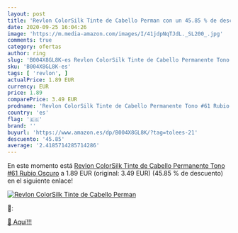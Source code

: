 ```yaml
---
layout: post
title: 'Revlon ColorSilk Tinte de Cabello Perman con un 45.85 % de descuento'
date: 2020-09-25 16:04:26
image: 'https://m.media-amazon.com/images/I/41jdpNqTJdL._SL200_.jpg'
comments: true
category: ofertas
author: ring
slug: 'B004X8GL8K-es Revlon ColorSilk Tinte de Cabello Permanente Tono #61...'
sku: 'B004X8GL8K-es'
tags: [ 'revlon', ]
actualPrice: 1.89 EUR
currency: EUR
price: 1.89
comparePrice: 3.49 EUR
prodname: 'Revlon ColorSilk Tinte de Cabello Permanente Tono #61 Rubio Oscuro'
country: 'es'
flag: '🇪🇸'
brand: ''
buyurl: 'https://www.amazon.es/dp/B004X8GL8K/?tag=tolees-21'
descuento: '45.85'
average: '2.4185714285714286'
---
```


En este momento está [Revlon ColorSilk Tinte de Cabello Permanente Tono #61 Rubio Oscuro](https://www.amazon.es/dp/B004X8GL8K/?tag=tolees-21) a 1.89 EUR (original: 3.49 EUR) (45.85 %  de descuento) en el siguiente enlace!

[![Revlon ColorSilk Tinte de Cabello Perman](https://m.media-amazon.com/images/I/41jdpNqTJdL._SL200_.jpg)](https://www.amazon.es/dp/B004X8GL8K/?tag=tolees-21)

🔎:


[🛒 Aquí!!!](https://www.amazon.es/dp/B004X8GL8K/?tag=tolees-21)
